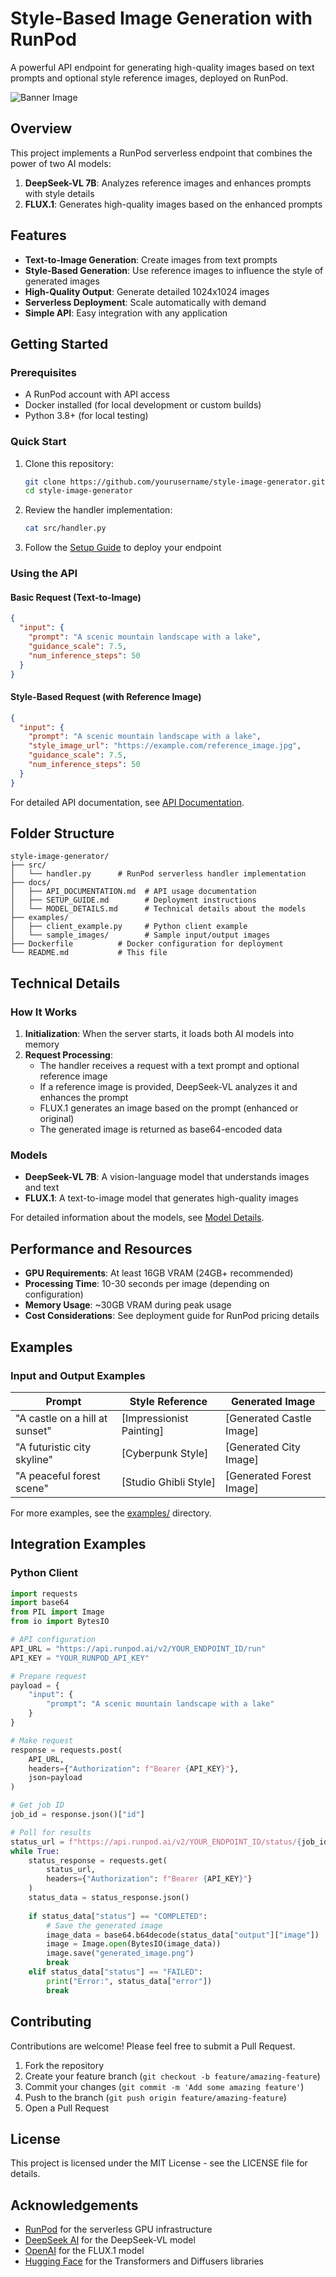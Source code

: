 # Style-Based Image Generation with RunPod

A powerful API endpoint for generating high-quality images based on text prompts and optional style reference images, deployed on RunPod.

![Banner Image](docs/banner.png)

## Overview

This project implements a RunPod serverless endpoint that combines the power of two AI models:

1. **DeepSeek-VL 7B**: Analyzes reference images and enhances prompts with style details
2. **FLUX.1**: Generates high-quality images based on the enhanced prompts


## Features

- **Text-to-Image Generation**: Create images from text prompts
- **Style-Based Generation**: Use reference images to influence the style of generated images
- **High-Quality Output**: Generate detailed 1024x1024 images
- **Serverless Deployment**: Scale automatically with demand
- **Simple API**: Easy integration with any application

## Getting Started

### Prerequisites

- A RunPod account with API access
- Docker installed (for local development or custom builds)
- Python 3.8+ (for local testing)

### Quick Start

1. Clone this repository:
   ```bash
   git clone https://github.com/yourusername/style-image-generator.git
   cd style-image-generator
   ```

2. Review the handler implementation:
   ```bash
   cat src/handler.py
   ```

3. Follow the [Setup Guide](docs/SETUP_GUIDE.md) to deploy your endpoint

### Using the API

#### Basic Request (Text-to-Image)

```json
{
  "input": {
    "prompt": "A scenic mountain landscape with a lake",
    "guidance_scale": 7.5,
    "num_inference_steps": 50
  }
}
```

#### Style-Based Request (with Reference Image)

```json
{
  "input": {
    "prompt": "A scenic mountain landscape with a lake",
    "style_image_url": "https://example.com/reference_image.jpg",
    "guidance_scale": 7.5,
    "num_inference_steps": 50
  }
}
```

For detailed API documentation, see [API Documentation](docs/API_DOCUMENTATION.md).

## Folder Structure

```
style-image-generator/
├── src/
│   └── handler.py      # RunPod serverless handler implementation
├── docs/
│   ├── API_DOCUMENTATION.md  # API usage documentation
│   ├── SETUP_GUIDE.md        # Deployment instructions
│   └── MODEL_DETAILS.md      # Technical details about the models
├── examples/
│   ├── client_example.py     # Python client example
│   └── sample_images/        # Sample input/output images
├── Dockerfile          # Docker configuration for deployment
└── README.md           # This file
```

## Technical Details

### How It Works

1. **Initialization**: When the server starts, it loads both AI models into memory
2. **Request Processing**: 
   - The handler receives a request with a text prompt and optional reference image
   - If a reference image is provided, DeepSeek-VL analyzes it and enhances the prompt
   - FLUX.1 generates an image based on the prompt (enhanced or original)
   - The generated image is returned as base64-encoded data

### Models

- **DeepSeek-VL 7B**: A vision-language model that understands images and text
- **FLUX.1**: A text-to-image model that generates high-quality images

For detailed information about the models, see [Model Details](docs/MODEL_DETAILS.md).

## Performance and Resources

- **GPU Requirements**: At least 16GB VRAM (24GB+ recommended)
- **Processing Time**: 10-30 seconds per image (depending on configuration)
- **Memory Usage**: ~30GB VRAM during peak usage
- **Cost Considerations**: See deployment guide for RunPod pricing details

## Examples

### Input and Output Examples

| Prompt | Style Reference | Generated Image |
|--------|-----------------|-----------------|
| "A castle on a hill at sunset" | [Impressionist Painting] | [Generated Castle Image] |
| "A futuristic city skyline" | [Cyberpunk Style] | [Generated City Image] |
| "A peaceful forest scene" | [Studio Ghibli Style] | [Generated Forest Image] |

For more examples, see the [examples/](examples/) directory.

## Integration Examples

### Python Client

```python
import requests
import base64
from PIL import Image
from io import BytesIO

# API configuration
API_URL = "https://api.runpod.ai/v2/YOUR_ENDPOINT_ID/run"
API_KEY = "YOUR_RUNPOD_API_KEY"

# Prepare request
payload = {
    "input": {
        "prompt": "A scenic mountain landscape with a lake"
    }
}

# Make request
response = requests.post(
    API_URL,
    headers={"Authorization": f"Bearer {API_KEY}"},
    json=payload
)

# Get job ID
job_id = response.json()["id"]

# Poll for results
status_url = f"https://api.runpod.ai/v2/YOUR_ENDPOINT_ID/status/{job_id}"
while True:
    status_response = requests.get(
        status_url,
        headers={"Authorization": f"Bearer {API_KEY}"}
    )
    status_data = status_response.json()
    
    if status_data["status"] == "COMPLETED":
        # Save the generated image
        image_data = base64.b64decode(status_data["output"]["image"])
        image = Image.open(BytesIO(image_data))
        image.save("generated_image.png")
        break
    elif status_data["status"] == "FAILED":
        print("Error:", status_data["error"])
        break
```

## Contributing

Contributions are welcome! Please feel free to submit a Pull Request.

1. Fork the repository
2. Create your feature branch (`git checkout -b feature/amazing-feature`)
3. Commit your changes (`git commit -m 'Add some amazing feature'`)
4. Push to the branch (`git push origin feature/amazing-feature`)
5. Open a Pull Request

## License

This project is licensed under the MIT License - see the LICENSE file for details.

## Acknowledgements

- [RunPod](https://www.runpod.io/) for the serverless GPU infrastructure
- [DeepSeek AI](https://github.com/deepseek-ai) for the DeepSeek-VL model
- [OpenAI](https://openai.com/) for the FLUX.1 model
- [Hugging Face](https://huggingface.co/) for the Transformers and Diffusers libraries 
